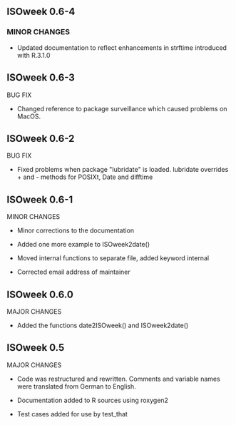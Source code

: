 ISOweek 0.6-4
-------------

### MINOR CHANGES

* Updated documentation to reflect enhancements in strftime introduced with R.3.1.0


ISOweek 0.6-3
-------------

BUG FIX

* Changed reference to package surveillance which caused problems on MacOS.


ISOweek 0.6-2
-------------

BUG FIX

* Fixed problems when package "lubridate" is loaded.
  lubridate overrides + and - methods for POSIXt, Date and difftime


ISOweek 0.6-1
-------------

MINOR CHANGES

* Minor corrections to the documentation

* Added one more example to ISOweek2date()

* Moved internal functions to separate file, added keyword internal

* Corrected email address of maintainer


ISOweek 0.6.0
-------------

MAJOR CHANGES

* Added the functions date2ISOweek() and ISOweek2date()


ISOweek 0.5
-----------

MAJOR CHANGES

* Code was restructured and rewritten. Comments and variable names were translated 
  from German to English.

* Documentation added to R sources using roxygen2

* Test cases added for use by test_that
